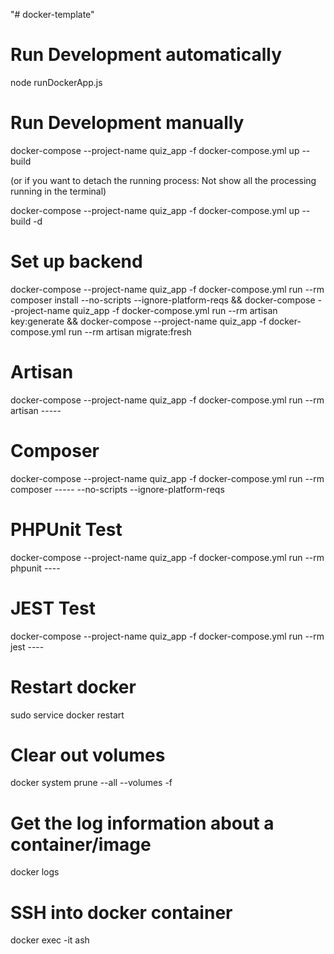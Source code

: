 "# docker-template"

# Run Development automatically

node runDockerApp.js

# Run Development manually

docker-compose --project-name quiz_app -f docker-compose.yml up --build

(or if you want to detach the running process: Not show all the processing running in the terminal)

docker-compose --project-name quiz_app -f docker-compose.yml up --build -d

# Set up backend

docker-compose --project-name quiz_app -f docker-compose.yml run --rm composer install --no-scripts --ignore-platform-reqs &&
docker-compose --project-name quiz_app -f docker-compose.yml run --rm artisan key:generate &&
docker-compose --project-name quiz_app -f docker-compose.yml run --rm artisan migrate:fresh

# Artisan

docker-compose --project-name quiz_app -f docker-compose.yml run --rm artisan -----

# Composer

docker-compose --project-name quiz_app -f docker-compose.yml run --rm composer ----- --no-scripts --ignore-platform-reqs

# PHPUnit Test

docker-compose --project-name quiz_app -f docker-compose.yml run --rm phpunit ----

# JEST Test

docker-compose --project-name quiz_app -f docker-compose.yml run --rm jest ----

# Restart docker

sudo service docker restart

# Clear out volumes

docker system prune --all --volumes -f

# Get the log information about a container/image

docker logs <id>

# SSH into docker container

docker exec -it <name> ash
